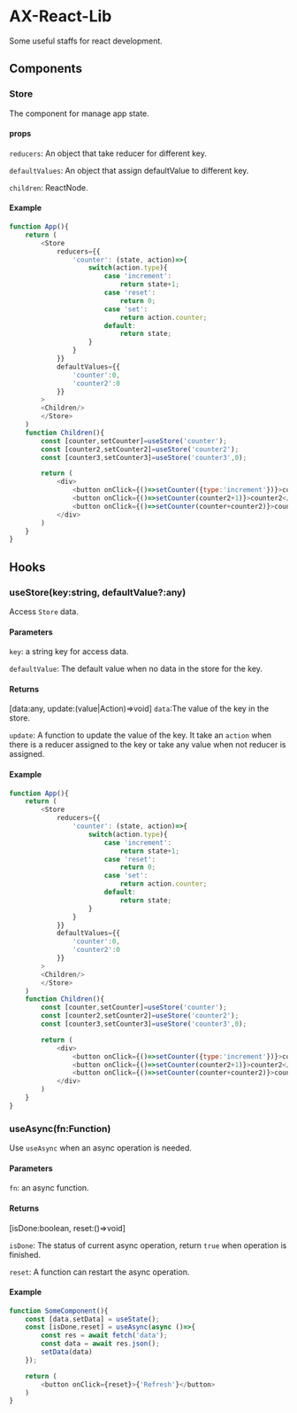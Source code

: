 # AX-React-Lib
Some useful staffs for react development.

## Components
### Store
The component for manage app state.

#### props
`reducers`: An object that take reducer for different key.

`defaultValues`: An object that assign defaultValue to different key.

`children`: ReactNode.

#### Example
```javascript
function App(){
    return (
        <Store
            reducers={{
                'counter': (state, action)=>{
                    switch(action.type){
                        case 'increment':
                            return state+1;
                        case 'reset':
                            return 0;
                        case 'set':
                            return action.counter;
                        default:
                            return state;
                    }
                }
            }}
            defaultValues={{
                'counter':0,
                'counter2':0
            }}
        >
        <Children/>
        </Store>
    )
    function Children(){
        const [counter,setCounter]=useStore('counter');
        const [counter2,setCounter2]=useStore('counter2');
        const [counter3,setCounter3]=useStore('counter3',0);

        return (
            <div>
                <button onClick={()=>setCounter({type:'increment'})}>counter</button>
                <button onClick={()=>setCounter(counter2+1)}>counter2</button>
                <button onClick={()=>setCounter(counter+counter2)}>counter3</button>
            </div>
        )
    }
}

```

## Hooks
### useStore(key:string, defaultValue?:any)
Access `Store` data.

#### Parameters
`key`: a string key for access data.

`defaultValue`: The default value when no data in the store for the key.

#### Returns
[data:any, update:(value|Action)=>void]
`data`:The value of the key in the store.

`update`: A function to update the value of the key. It take an `action` when there is a reducer assigned to the key or take any value when not reducer is assigned.
#### Example
```javascript
function App(){
    return (
        <Store
            reducers={{
                'counter': (state, action)=>{
                    switch(action.type){
                        case 'increment':
                            return state+1;
                        case 'reset':
                            return 0;
                        case 'set':
                            return action.counter;
                        default:
                            return state;
                    }
                }
            }}
            defaultValues={{
                'counter':0,
                'counter2':0
            }}
        >
        <Children/>
        </Store>
    )
    function Children(){
        const [counter,setCounter]=useStore('counter');
        const [counter2,setCounter2]=useStore('counter2');
        const [counter3,setCounter3]=useStore('counter3',0);

        return (
            <div>
                <button onClick={()=>setCounter({type:'increment'})}>counter</button>
                <button onClick={()=>setCounter(counter2+1)}>counter2</button>
                <button onClick={()=>setCounter(counter+counter2)}>counter3</button>
            </div>
        )
    }
}

```
### useAsync(fn:Function)
Use `useAsync` when an async operation is needed.
#### Parameters
`fn`: an async function.
#### Returns
[isDone:boolean, reset:()=>void]

`isDone`: The status of current async operation, return `true` when operation is finished.

`reset`: A function can restart the async operation.

#### Example
```javascript
function SomeComponent(){
    const [data,setData] = useState();
    const [isDone,reset] = useAsync(async ()=>{
        const res = await fetch('data');
        const data = await res.json();
        setData(data)
    });

    return (
        <button onClick={reset}>{'Refresh'}</button>
    )
}

```